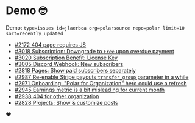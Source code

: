 # Demo 🤓

Demo: `type=issues id=jlaerbca org=polarsource repo=polar limit=10 sort=recently_updated`

<!-- POLAR type=issues id=jlaerbca org=polarsource repo=polar limit=10 sort=recently_updated -->

* [#2172 404 page requires JS](https://github.com/polarsource/polar/issues/2172)
* [#3018 Subscription: Downgrade to `Free` upon overdue payment](https://github.com/polarsource/polar/issues/3018)
* [#3020 Subscription Benefit: License Key](https://github.com/polarsource/polar/issues/3020)
* [#3005 Discord Webhook: New subscribers](https://github.com/polarsource/polar/issues/3005)
* [#2818 Pages: Show paid subscribers separately](https://github.com/polarsource/polar/issues/2818)
* [#2987 Re-enable Stripe payouts `transfer_group` parameter in a while](https://github.com/polarsource/polar/issues/2987)
* [#2971 Onboarding: "Polar for Organization" hero could use a refresh](https://github.com/polarsource/polar/issues/2971)
* [#2945 Earnings metric is a bit misleading for current month ](https://github.com/polarsource/polar/issues/2945)
* [#2938 404 for other organization](https://github.com/polarsource/polar/issues/2938)
* [#2828 Projects: Show & customize posts](https://github.com/polarsource/polar/issues/2828)

<!-- POLAR-END id=jlaerbca -->

❤️